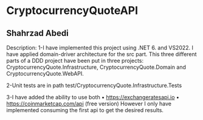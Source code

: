 # CryptocurrencyQuoteAPI
Shahrzad Abedi
-----------------------------
Description:
1-I have implemented this project using .NET 6. and VS2022. I have applied domain-driver architecture for the src part. 
This three different parts of a DDD project have been put in three projects: CryptocurrencyQuote.Infrastructure, CryptocurrencyQuote.Domain 
and CryptocurrencyQuote.WebAPI.

2-Unit tests are in path test/CryptocurrencyQuote.Infrastructure.Tests 

3-I have added the ability to use both 
  • https://exchangeratesapi.io
  • https://coinmarketcap.com/api (free version)
However I only have implemented consuming the first api to get the desired results.
